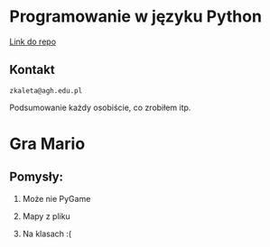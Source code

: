 # Programowanie w języku Python 
[Link do repo](https://github.com/hrbio/python-laby)
## Kontakt
`zkaleta@agh.edu.pl`

Podsumowanie każdy osobiście, co zrobiłem itp.

# Gra Mario

## Pomysły:

1. Może nie PyGame

1. Mapy z pliku

1. Na klasach :(
